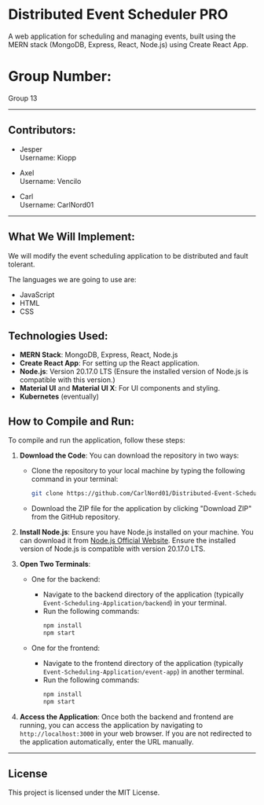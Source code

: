 # Distributed Event Scheduler PRO
A web application for scheduling and managing events, built using the MERN stack (MongoDB, Express, React, Node.js) using Create React App.

# Group Number:
Group 13

---

## Contributors:

- Jesper\
  Username: Kiopp

- Axel\
  Username: Vencilo

- Carl\
  Username: CarlNord01

---

## What We Will Implement:
We will modify the event scheduling application to be distributed and fault tolerant.

The languages we are going to use are:
- JavaScript
- HTML
- CSS

## Technologies Used:
- **MERN Stack**: MongoDB, Express, React, Node.js
- **Create React App**: For setting up the React application.
- **Node.js**: Version 20.17.0 LTS (Ensure the installed version of Node.js is compatible with this version.)
- **Material UI** and **Material UI X**: For UI components and styling.
- **Kubernetes** (eventually)

## How to Compile and Run:

To compile and run the application, follow these steps:

1. **Download the Code**: You can download the repository in two ways:
   - Clone the repository to your local machine by typing the following command in your terminal:
     ```bash
     git clone https://github.com/CarlNord01/Distributed-Event-Scheduling-Application.git
     ```
   - Download the ZIP file for the application by clicking "Download ZIP" from the GitHub repository.

2. **Install Node.js**: Ensure you have Node.js installed on your machine. You can download it from [Node.js Official Website](https://nodejs.org/). Ensure the installed version of Node.js is compatible with version 20.17.0 LTS.

3. **Open Two Terminals**:
   - One for the backend:
     - Navigate to the backend directory of the application (typically `Event-Scheduling-Application/backend`) in your terminal.
     - Run the following commands:
       ```bash
       npm install
       npm start
       ```

   - One for the frontend:
     - Navigate to the frontend directory of the application (typically `Event-Scheduling-Application/event-app`) in another terminal.
     - Run the following commands:
       ```bash
       npm install
       npm start
       ```

4. **Access the Application**: Once both the backend and frontend are running, you can access the application by navigating to `http://localhost:3000` in your web browser. If you are not redirected to the application automatically, enter the URL manually.

---

## License
This project is licensed under the MIT License.
